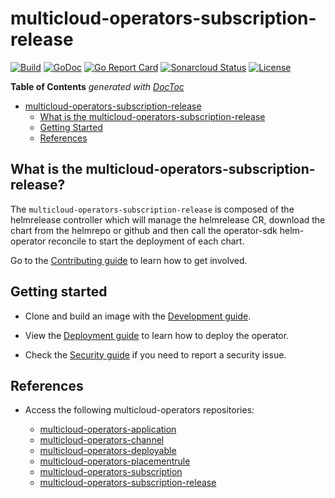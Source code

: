 # multicloud-operators-subscription-release

[![Build](https://api.travis-ci.com/open-cluster-management/multicloud-operators-subscription-release.svg?branch=main)](https://api.travis-ci.com/open-cluster-management/multicloud-operators-subscription-release.svg?branch=main)
[![GoDoc](https://godoc.org/github.com/open-cluster-management/multicloud-operators-subscription-release?status.svg)](https://godoc.org/github.com/open-cluster-management/multicloud-operators-subscription-release)
[![Go Report Card](https://goreportcard.com/badge/github.com/open-cluster-management/multicloud-operators-subscription-release)](https://goreportcard.com/report/github.com/open-cluster-management/multicloud-operators-subscription-release)
[![Sonarcloud Status](https://sonarcloud.io/api/project_badges/measure?project=open-cluster-management_multicloud-operators-subscription-release&metric=coverage)](https://sonarcloud.io/api/project_badges/measure?project=open-cluster-management_multicloud-operators-subscription-release&metric=coverage)
[![License](https://img.shields.io/:license-apache-blue.svg)](http://www.apache.org/licenses/LICENSE-2.0.html)

<!-- START doctoc generated TOC please keep comment here to allow auto update -->
<!-- DON'T EDIT THIS SECTION, INSTEAD RE-RUN doctoc TO UPDATE -->
**Table of Contents**  *generated with [DocToc](https://github.com/thlorenz/doctoc)*

- [multicloud-operators-subscription-release](#multicloud-operators-subscription-release)
    - [What is the multicloud-operators-subscription-release](#what-is-the-multicloud-operators-subscription-release)
    - [Getting Started](#getting-started)
    - [References](#references)

<!-- END doctoc generated TOC please keep comment here to allow auto update -->

## What is the multicloud-operators-subscription-release?

The `multicloud-operators-subscription-release` is composed of the helmrelease controller which will manage the helmrelease CR, download the chart from the helmrepo or github and then call the operator-sdk helm-operator reconcile to start the deployment of each chart.

Go to the [Contributing guide](CONTRIBUTING.md) to learn how to get involved.

## Getting started

- Clone and build an image with the [Development guide](docs/development.md).

- View the [Deployment guide](docs/deployment.md) to learn how to deploy the operator.

- Check the [Security guide](SECURITY.md) if you need to report a security issue.

## References

- Access the following multicloud-operators repositories: 

    - [multicloud-operators-application](https://github.com/open-cluster-management/multicloud-operators-application)
    - [multicloud-operators-channel](https://github.com/open-cluster-management/multicloud-operators-channel)
    - [multicloud-operators-deployable](https://github.com/open-cluster-management/multicloud-operators-deployable)
    - [multicloud-operators-placementrule](https://github.com/open-cluster-management/multicloud-operators-placementrule)
    - [multicloud-operators-subscription](https://github.com/open-cluster-management/multicloud-operators-subscription)
    - [multicloud-operators-subscription-release](https://github.com/open-cluster-management/multicloud-operators-subscription-release)
